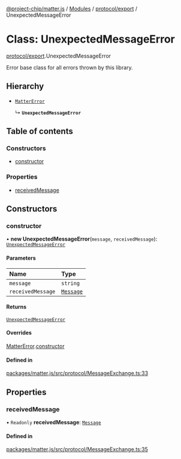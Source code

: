 [@project-chip/matter.js](../README.md) / [Modules](../modules.md) / [protocol/export](../modules/protocol_export.md) / UnexpectedMessageError

# Class: UnexpectedMessageError

[protocol/export](../modules/protocol_export.md).UnexpectedMessageError

Error base class for all errors thrown by this library.

## Hierarchy

- [`MatterError`](common_export.MatterError.md)

  ↳ **`UnexpectedMessageError`**

## Table of contents

### Constructors

- [constructor](protocol_export.UnexpectedMessageError.md#constructor)

### Properties

- [receivedMessage](protocol_export.UnexpectedMessageError.md#receivedmessage)

## Constructors

### constructor

• **new UnexpectedMessageError**(`message`, `receivedMessage`): [`UnexpectedMessageError`](protocol_export.UnexpectedMessageError.md)

#### Parameters

| Name | Type |
| :------ | :------ |
| `message` | `string` |
| `receivedMessage` | [`Message`](../interfaces/codec_export.Message.md) |

#### Returns

[`UnexpectedMessageError`](protocol_export.UnexpectedMessageError.md)

#### Overrides

[MatterError](common_export.MatterError.md).[constructor](common_export.MatterError.md#constructor)

#### Defined in

[packages/matter.js/src/protocol/MessageExchange.ts:33](https://github.com/project-chip/matter.js/blob/558e12c94a201592c28c7bc0743705360b3e5ca6/packages/matter.js/src/protocol/MessageExchange.ts#L33)

## Properties

### receivedMessage

• `Readonly` **receivedMessage**: [`Message`](../interfaces/codec_export.Message.md)

#### Defined in

[packages/matter.js/src/protocol/MessageExchange.ts:35](https://github.com/project-chip/matter.js/blob/558e12c94a201592c28c7bc0743705360b3e5ca6/packages/matter.js/src/protocol/MessageExchange.ts#L35)
